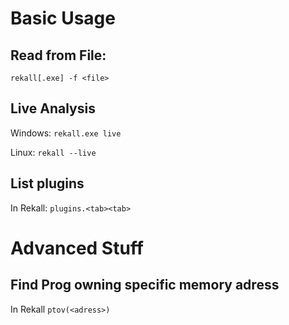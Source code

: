 # Basic Usage

## Read from File:
`rekall[.exe] -f <file>`

## Live Analysis
Windows:
`rekall.exe live`

Linux:
`rekall --live`

## List plugins
In Rekall:
`plugins.<tab><tab>`

# Advanced Stuff
## Find Prog owning specific memory adress
In Rekall
`ptov(<adress>)`
